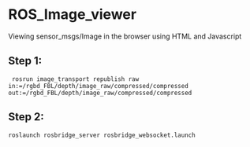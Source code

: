 # ROS_Image_viewer
Viewing sensor_msgs/Image in the browser using HTML and Javascript

## Step 1: 
``` rosrun image_transport republish raw in:=/rgbd_FBL/depth/image_raw/compressed/compressed out:=/rgbd_FBL/depth/image_raw/compressed/compressed```

## Step 2: 
```roslaunch rosbridge_server rosbridge_websocket.launch```
